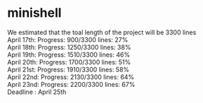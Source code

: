 # minishell

We estimated that the toal length of the project will be 3300 lines  
April 17th: Progress: 900/3300 lines: 27%  
April 18th: Progress: 1250/3300 lines: 38%  
April 19th: Progress: 1510/3300 lines: 46%  
April 20th: Progress: 1700/3300 lines: 51%  
April 21st: Progress: 1910/3300 lines: 58%  
April 22nd: Progress: 2130/3300 lines: 64%  
April 23nd: Progress: 2200/3300 lines: 67%  
Deadline : April 25th  

<!-- echo 'scale=3; 2200/3300' | bc -->
<!-- valgrind --leak-check=full --show-leak-kinds=all ./minishell -->
